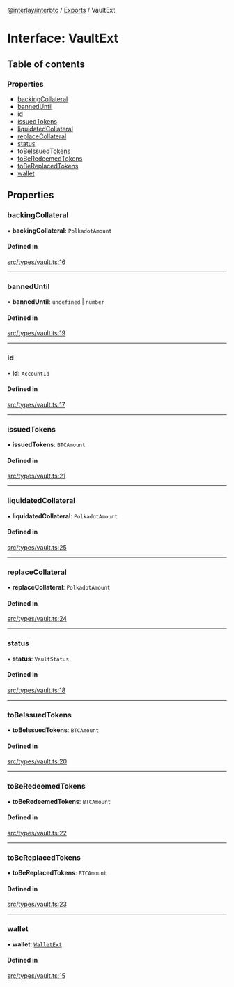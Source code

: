 [@interlay/interbtc](/README.md) / [Exports](/modules.md) / VaultExt

# Interface: VaultExt

## Table of contents

### Properties

- [backingCollateral](/interfaces/VaultExt.md#backingcollateral)
- [bannedUntil](/interfaces/VaultExt.md#banneduntil)
- [id](/interfaces/VaultExt.md#id)
- [issuedTokens](/interfaces/VaultExt.md#issuedtokens)
- [liquidatedCollateral](/interfaces/VaultExt.md#liquidatedcollateral)
- [replaceCollateral](/interfaces/VaultExt.md#replacecollateral)
- [status](/interfaces/VaultExt.md#status)
- [toBeIssuedTokens](/interfaces/VaultExt.md#tobeissuedtokens)
- [toBeRedeemedTokens](/interfaces/VaultExt.md#toberedeemedtokens)
- [toBeReplacedTokens](/interfaces/VaultExt.md#tobereplacedtokens)
- [wallet](/interfaces/VaultExt.md#wallet)

## Properties

### backingCollateral

• **backingCollateral**: `PolkadotAmount`

#### Defined in

[src/types/vault.ts:16](https://github.com/interlay/interbtc-js/blob/f88be88/src/types/vault.ts#L16)

___

### bannedUntil

• **bannedUntil**: `undefined` \| `number`

#### Defined in

[src/types/vault.ts:19](https://github.com/interlay/interbtc-js/blob/f88be88/src/types/vault.ts#L19)

___

### id

• **id**: `AccountId`

#### Defined in

[src/types/vault.ts:17](https://github.com/interlay/interbtc-js/blob/f88be88/src/types/vault.ts#L17)

___

### issuedTokens

• **issuedTokens**: `BTCAmount`

#### Defined in

[src/types/vault.ts:21](https://github.com/interlay/interbtc-js/blob/f88be88/src/types/vault.ts#L21)

___

### liquidatedCollateral

• **liquidatedCollateral**: `PolkadotAmount`

#### Defined in

[src/types/vault.ts:25](https://github.com/interlay/interbtc-js/blob/f88be88/src/types/vault.ts#L25)

___

### replaceCollateral

• **replaceCollateral**: `PolkadotAmount`

#### Defined in

[src/types/vault.ts:24](https://github.com/interlay/interbtc-js/blob/f88be88/src/types/vault.ts#L24)

___

### status

• **status**: `VaultStatus`

#### Defined in

[src/types/vault.ts:18](https://github.com/interlay/interbtc-js/blob/f88be88/src/types/vault.ts#L18)

___

### toBeIssuedTokens

• **toBeIssuedTokens**: `BTCAmount`

#### Defined in

[src/types/vault.ts:20](https://github.com/interlay/interbtc-js/blob/f88be88/src/types/vault.ts#L20)

___

### toBeRedeemedTokens

• **toBeRedeemedTokens**: `BTCAmount`

#### Defined in

[src/types/vault.ts:22](https://github.com/interlay/interbtc-js/blob/f88be88/src/types/vault.ts#L22)

___

### toBeReplacedTokens

• **toBeReplacedTokens**: `BTCAmount`

#### Defined in

[src/types/vault.ts:23](https://github.com/interlay/interbtc-js/blob/f88be88/src/types/vault.ts#L23)

___

### wallet

• **wallet**: [`WalletExt`](/interfaces/WalletExt.md)

#### Defined in

[src/types/vault.ts:15](https://github.com/interlay/interbtc-js/blob/f88be88/src/types/vault.ts#L15)
